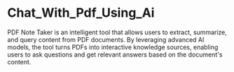 # Chat_With_Pdf_Using_Ai
 PDF Note Taker is an intelligent tool that allows users to extract, summarize, and query content from PDF documents. By leveraging advanced AI models, the tool turns PDFs into interactive knowledge sources, enabling users to ask questions and get relevant answers based on the document's content.
